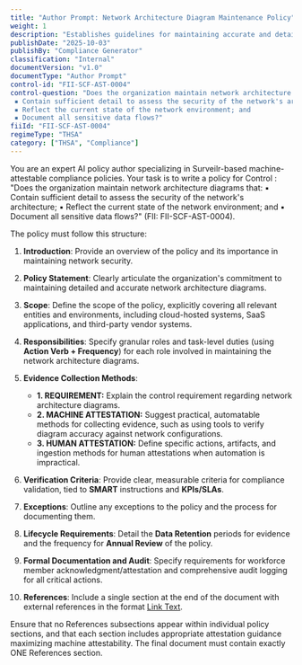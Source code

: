 ```yaml
---
title: "Author Prompt: Network Architecture Diagram Maintenance Policy"
weight: 1
description: "Establishes guidelines for maintaining accurate and detailed network architecture diagrams to enhance security and compliance within the organization."
publishDate: "2025-10-03"
publishBy: "Compliance Generator"
classification: "Internal"
documentVersion: "v1.0"
documentType: "Author Prompt"
control-id: "FII-SCF-AST-0004"
control-question: "Does the organization maintain network architecture diagrams that: 
 ▪ Contain sufficient detail to assess the security of the network's architecture;
 ▪ Reflect the current state of the network environment; and
 ▪ Document all sensitive data flows?"
fiiId: "FII-SCF-AST-0004"
regimeType: "THSA"
category: ["THSA", "Compliance"]
---
```


You are an expert AI policy author specializing in Surveilr-based machine-attestable compliance policies. Your task is to write a policy for Control : "Does the organization maintain network architecture diagrams that: ▪ Contain sufficient detail to assess the security of the network's architecture; ▪ Reflect the current state of the network environment; and ▪ Document all sensitive data flows?" (FII: FII-SCF-AST-0004). 

The policy must follow this structure:

1. **Introduction**: Provide an overview of the policy and its importance in maintaining network security.

2. **Policy Statement**: Clearly articulate the organization's commitment to maintaining detailed and accurate network architecture diagrams.

3. **Scope**: Define the scope of the policy, explicitly covering all relevant entities and environments, including cloud-hosted systems, SaaS applications, and third-party vendor systems.

4. **Responsibilities**: Specify granular roles and task-level duties (using **Action Verb + Frequency**) for each role involved in maintaining the network architecture diagrams.

5. **Evidence Collection Methods**:
   - **1. REQUIREMENT:** Explain the control requirement regarding network architecture diagrams.
   - **2. MACHINE ATTESTATION:** Suggest practical, automatable methods for collecting evidence, such as using tools to verify diagram accuracy against network configurations.
   - **3. HUMAN ATTESTATION:** Define specific actions, artifacts, and ingestion methods for human attestations when automation is impractical.

6. **Verification Criteria**: Provide clear, measurable criteria for compliance validation, tied to **SMART** instructions and **KPIs/SLAs**.

7. **Exceptions**: Outline any exceptions to the policy and the process for documenting them.

8. **Lifecycle Requirements**: Detail the **Data Retention** periods for evidence and the frequency for **Annual Review** of the policy.

9. **Formal Documentation and Audit**: Specify requirements for workforce member acknowledgment/attestation and comprehensive audit logging for all critical actions.

10. **References**: Include a single section at the end of the document with external references in the format [Link Text](URL). 

Ensure that no References subsections appear within individual policy sections, and that each section includes appropriate attestation guidance maximizing machine attestability. The final document must contain exactly ONE References section.